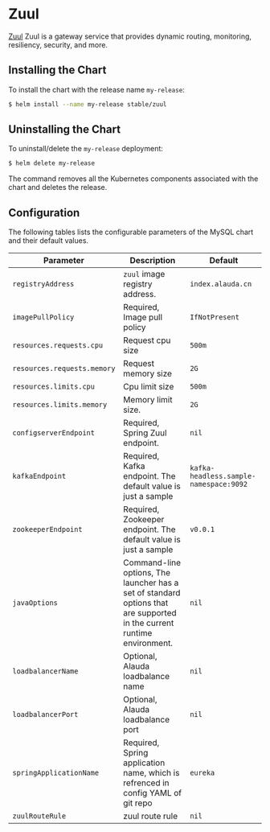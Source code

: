 # Zuul

[Zuul](https://github.com/Netflix/zuul) Zuul is a gateway service that provides dynamic routing, monitoring, resiliency, security, and more.

## Installing the Chart

To install the chart with the release name `my-release`:

```bash
$ helm install --name my-release stable/zuul
```

## Uninstalling the Chart

To uninstall/delete the `my-release` deployment:

```bash
$ helm delete my-release
```

The command removes all the Kubernetes components associated with the chart and deletes the release.

## Configuration

The following tables lists the configurable parameters of the MySQL chart and their default values.

| Parameter                   | Description                              | Default                                  |
| --------------------------- | ---------------------------------------- | ---------------------------------------- |
| `registryAddress`           | `zuul` image registry address.  | `index.alauda.cn`     |
| `imagePullPolicy`           | Required, Image pull policy                        | `IfNotPresent`                           |
| `resources.requests.cpu`    | Request cpu size            | `500m`                                   |
| `resources.requests.memory` | Request memory size          | `2G`                                     |
| `resources.limits.cpu`      | Cpu limit size              | `500m`                                   |
| `resources.limits.memory`   | Memory limit size.         | `2G`                                     |
| `configserverEndpoint`      | Required, Spring Zuul endpoint. | `nil` |
| `kafkaEndpoint`             | Required, Kafka endpoint. The default value is just a sample | `kafka-headless.sample-namespace:9092`   |
| `zookeeperEndpoint`         | Required, Zookeeper endpoint. The default value is just a sample | `v0.0.1`                                 |
| `javaOptions`               | Command-line options, The launcher has a set of standard options that are supported in the current runtime environment. | `nil`                                    |
| `loadbalancerName`          | Optional, Alauda loadbalance name                  | `nil`                                    |
| `loadbalancerPort`          | Optional, Alauda loadbalance port                | `nil`                                    |
| `springApplicationName`     | Required, Spring application name, which is refrenced in config YAML of git repo | `eureka`   |
| `zuulRouteRule`     | zuul route rule | `nil`   |
